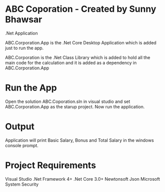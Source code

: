 # ABC Coporation - Created by Sunny Bhawsar
.Net Application

ABC.Corporation.App is the .Net Core Desktop Application which is added just to run the app.

ABC.Corporation is the .Net Class Library which is added to hold all the main code for the calculation 
and it is added as a dependency in ABC.Corporation.App

# Run the App

Open the solution ABC.Coporation.sln in visual studio and set ABC.Corporation.App as the starup project.
Now run the application.

# Output

Application will print Basic Salary, Bonus and Total Salary in the windows console prompt.

# Project Requirements 

Visual Studio
.Net Framework 4+
.Net Core 3.0+
Newtonsoft Json
Microsoft System Security


